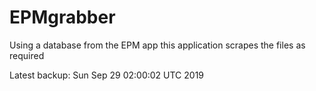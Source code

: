 # EPMgrabber
Using a database from the EPM app this application scrapes the files as required


Latest backup: Sun Sep 29 02:00:02 UTC 2019
